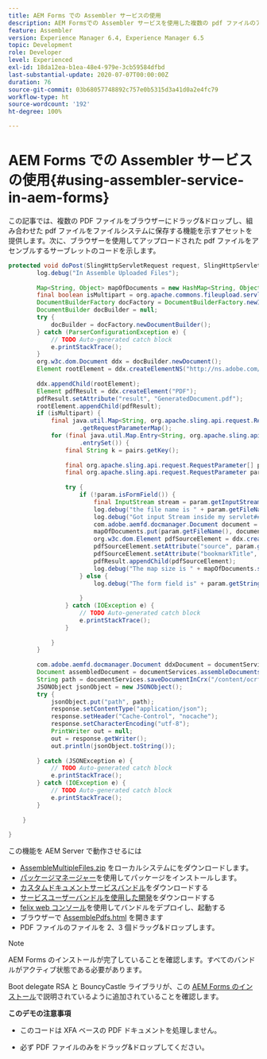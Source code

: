 ```yaml
---
title: AEM Forms での Assembler サービスの使用
description: AEM Formsでの Assembler サービスを使用した複数の pdf ファイルのアセンブリ
feature: Assembler
version: Experience Manager 6.4, Experience Manager 6.5
topic: Development
role: Developer
level: Experienced
exl-id: 18da12ea-b1ea-48e4-979e-3cb59584dfbd
last-substantial-update: 2020-07-07T00:00:00Z
duration: 76
source-git-commit: 03b68057748892c757e0b5315d3a41d0a2e4fc79
workflow-type: ht
source-wordcount: '192'
ht-degree: 100%

---
```


# AEM Forms での Assembler サービスの使用{#using-assembler-service-in-aem-forms}

この記事では、複数の PDF ファイルをブラウザーにドラッグ&amp;ドロップし、組み合わせた pdf ファイルをファイルシステムに保存する機能を示すアセットを提供します。次に、ブラウザーを使用してアップロードされた pdf ファイルをアセンブルするサーブレットのコードを示します。

```java
protected void doPost(SlingHttpServletRequest request, SlingHttpServletResponse response) {
        log.debug("In Assemble Uploaded Files");
 
        Map<String, Object> mapOfDocuments = new HashMap<String, Object>();
        final boolean isMultipart = org.apache.commons.fileupload.servlet.ServletFileUpload.isMultipartContent(request);
        DocumentBuilderFactory docFactory = DocumentBuilderFactory.newInstance();
        DocumentBuilder docBuilder = null;
        try {
            docBuilder = docFactory.newDocumentBuilder();
        } catch (ParserConfigurationException e) {
            // TODO Auto-generated catch block
            e.printStackTrace();
        }
        org.w3c.dom.Document ddx = docBuilder.newDocument();
        Element rootElement = ddx.createElementNS("http://ns.adobe.com/DDX/1.0/", "DDX");
 
        ddx.appendChild(rootElement);
        Element pdfResult = ddx.createElement("PDF");
        pdfResult.setAttribute("result", "GeneratedDocument.pdf");
        rootElement.appendChild(pdfResult);
        if (isMultipart) {
            final java.util.Map<String, org.apache.sling.api.request.RequestParameter[]> params = request
                    .getRequestParameterMap();
            for (final java.util.Map.Entry<String, org.apache.sling.api.request.RequestParameter[]> pairs : params
                    .entrySet()) {
                final String k = pairs.getKey();
 
                final org.apache.sling.api.request.RequestParameter[] pArr = pairs.getValue();
                final org.apache.sling.api.request.RequestParameter param = pArr[0];
 
                try {
                    if (!param.isFormField()) {
                        final InputStream stream = param.getInputStream();
                        log.debug("the file name is " + param.getFileName());
                        log.debug("Got input Stream inside my servlet####" + stream.available());
                        com.adobe.aemfd.docmanager.Document document = new Document(stream);
                        mapOfDocuments.put(param.getFileName(), document);
                        org.w3c.dom.Element pdfSourceElement = ddx.createElement("PDF");
                        pdfSourceElement.setAttribute("source", param.getFileName());
                        pdfSourceElement.setAttribute("bookmarkTitle", param.getFileName());
                        pdfResult.appendChild(pdfSourceElement);
                        log.debug("The map size is " + mapOfDocuments.size());
                    } else {
                        log.debug("The form field is" + param.getString());
 
                    }
                } catch (IOException e) {
                    // TODO Auto-generated catch block
                    e.printStackTrace();
                }
 
            }
        }
 
        com.adobe.aemfd.docmanager.Document ddxDocument = documentServices.orgw3cDocumentToAEMFDDocument(ddx);
        Document assembledDocument = documentServices.assembleDocuments(mapOfDocuments, ddxDocument);
        String path = documentServices.saveDocumentInCrx("/content/ocrfiles", assembledDocument);
        JSONObject jsonObject = new JSONObject();
        try {
            jsonObject.put("path", path);
            response.setContentType("application/json");
            response.setHeader("Cache-Control", "nocache");
            response.setCharacterEncoding("utf-8");
            PrintWriter out = null;
            out = response.getWriter();
            out.println(jsonObject.toString());
 
        } catch (JSONException e) {
            // TODO Auto-generated catch block
            e.printStackTrace();
        } catch (IOException e) {
            // TODO Auto-generated catch block
            e.printStackTrace();
        }
 
    }
 
}
```

この機能を AEM Server で動作させるには

* [AssembleMultipleFiles.zip](assets/assemble-multiple-files.zip) をローカルシステムにをダウンロードします。
* [パッケージマネージャー](http://localhost:4502/crx/packmgr/index.jsp)を使用してパッケージをインストールします。
* [カスタムドキュメントサービスバンドル](/help/forms/assets/common-osgi-bundles/AEMFormsDocumentServices.core-1.0-SNAPSHOT.jar)をダウンロードする
* [サービスユーザーバンドルを使用した開発](/help/forms/assets/common-osgi-bundles/DevelopingWithServiceUser.jar)をダウンロードする
* [felix web コンソール](http://localhost:4502/system/console/bundles)を使用してバンドルをデプロイし、起動する
* ブラウザーで [AssemblePdfs.html](http://localhost:4502/content/DocumentServices/AssemblePdfs.html) を開きます
* PDF ファイルのファイルを 2、3 個ドラッグ&amp;ドロップします。

>[!NOTE]
>
>AEM Forms のインストールが完了していることを確認します。すべてのバンドルがアクティブ状態である必要があります。
>
>Boot delegate RSA と BouncyCastle ライブラリが、この [AEM Forms のインストール](https://experienceleague.adobe.com/docs/experience-manager-release-information/aem-release-updates/previous-updates/aem-previous-versions.html?lang=ja)で説明されているように追加されていることを確認します。
>
>**このデモの注意事項**
>
> * このコードは XFA ベースの PDF ドキュメントを処理しません。
>
> * 必ず PDF ファイルのみをドラッグ&amp;ドロップしてください。
>
>
